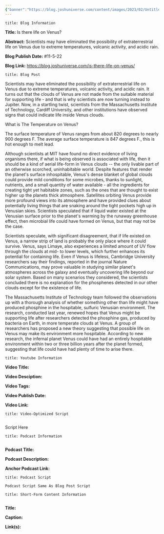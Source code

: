 ```yaml
---
{"banner":"https://blog.joshuniverse.com/content/images/2023/02/Untitled-3--1---1-.webp","banner_x":0.5,"dg-publish":true,"permalink":"/blog/is-there-life-on-venus/","dgPassFrontmatter":true,"noteIcon":"","created":"","updated":""}
---
```


```ad-info
title: Blog Information
```

**Title:** Is there life on Venus?

**Abstract:** Scientists may have eliminated the possibility of extraterrestrial life on Venus due to extreme temperatures, volcanic activity, and acidic rain.

**Blog Publish Date:** #11-5-22

**Blog Link:** https://blog.joshuniverse.com/is-there-life-on-venus/

```ad-abstract
title: Blog Post
```

Scientists may have eliminated the possibility of extraterrestrial life on Venus due to extreme temperatures, volcanic activity, and acidic rain. It turns out that the clouds of Venus are not made from the suitable material for supporting life - and that is why scientists are now turning instead to Jupiter. Now, in a startling twist, scientists from the Massachusetts Institute of Technology, Cardiff University, and other institutions have observed signs that could indicate life inside Venus clouds.

What is The Temperature on Venus?

The surface temperature of Venus ranges from about 820 degrees to nearly 900 degrees F. The average surface temperature is 847 degrees F., this is hot enough to melt lead.

Although scientists at MIT have found no direct evidence of living organisms there, if what is being observed is associated with life, then it should be a kind of aerial life-form in Venus clouds -- the only livable part of an otherwise scorched, uninhabitable world. Despite features that render the planet's surface inhospitable, Venus's dense blanket of global clouds could provide mild conditions for some microbes, thanks to sunlight, nutrients, and a small quantity of water available - all the ingredients for creating tight yet habitable zones, such as the ones that are thought to exist higher up the planets thick atmosphere. Satellites orbiting Venus provide more profound views into its atmosphere and have provided clues about potentially living things that are snaking around the tight pockets high up in Venusian skies. Scientists speculated that if liquid water existed at the Venusian surface prior to the planet's warming by the runaway greenhouse effect, then microbial life could have formed on Venus, but that may not be the case.

Scientists speculate, with significant disagreement, that if life existed on Venus, a narrow strip of land is probably the only place where it could survive. Venus, says Limaye, also experiences a limited amount of UV flow through the clouds at mid- to lower levels, which further enhances its potential for containing life. Even if Venus is lifeless, Cambridge University researchers say their findings, reported in the journal Nature Communications, may prove valuable in studying similar planet's atmospheres across the galaxy and eventually uncovering life beyond our solar system. Based on many scenarios they considered, the scientists concluded there is no explanation for the phosphenes detected in our other clouds except for the existence of life.

The Massachusetts Institute of Technology team followed the observations up with a thorough analysis of whether something other than life might have produced phosphine in the hospitable, sulfuric Venusian environment. The research, conducted last year, renewed hopes that Venus might be supporting life after researchers detected the phosphine gas, produced by bacteria on Earth, in more temperate clouds at Venus. A group of researchers has proposed a new theory suggesting that possible life on Venus may make its environment more hospitable. According to new research, the infernal planet Venus could have had an entirely hospitable environment within two or three billion years after the planet formed, suggesting that life could have had plenty of time to arise there.

```ad-info
title: Youtube Information
```

**Video Title:**

**Video Desciption:**

**Video Tags:**

**Video Publish Date:**

**Video Link:**

```ad-abstract
title: Video-Optimized Script


```

Script Here

```ad-info
title: Podcast Information


```

**Podcast Title:**

**Podcast Description:**

**Anchor Podcast Link:**

```ad-info
title: Podcast Script

Podcast Script Same As Blog Post Script

```


```ad-info
title: Short-Form Content Information


```

**Title:**

**Caption:**

**Link(s):**

